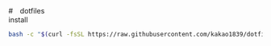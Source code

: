 #　dotfiles  
install 
```sh
bash -c "$(curl -fsSL https://raw.githubusercontent.com/kakao1839/dotfiles/master/.bin/setup.sh)"
```
